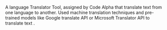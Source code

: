 A language Translator Tool, assigned by Code Alpha that translate text from one language to another. Used machine translation techniques and pre-trained models like Google translate API or Microsoft Translator API to translate text . 
